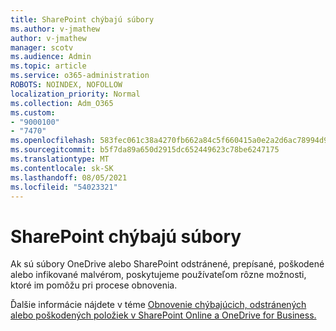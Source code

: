 ```yaml
---
title: SharePoint chýbajú súbory
ms.author: v-jmathew
author: v-jmathew
manager: scotv
ms.audience: Admin
ms.topic: article
ms.service: o365-administration
ROBOTS: NOINDEX, NOFOLLOW
localization_priority: Normal
ms.collection: Adm_O365
ms.custom:
- "9000100"
- "7470"
ms.openlocfilehash: 583fec061c38a4270fb662a84c5f660415a0e2a2d6ac78994d9cb8d8b6b3d8b8
ms.sourcegitcommit: b5f7da89a650d2915dc652449623c78be6247175
ms.translationtype: MT
ms.contentlocale: sk-SK
ms.lasthandoff: 08/05/2021
ms.locfileid: "54023321"
---
```

# <a name="sharepoint-files-are-missing"></a>SharePoint chýbajú súbory

Ak sú súbory OneDrive alebo SharePoint odstránené, prepísané, poškodené alebo infikované malvérom, poskytujeme používateľom rôzne možnosti, ktoré im pomôžu pri procese obnovenia.

Ďalšie informácie nájdete v téme [Obnovenie chýbajúcich, odstránených alebo poškodených položiek v SharePoint Online a OneDrive for Business.](https://go.microsoft.com/fwlink/?linkid=2110774)
